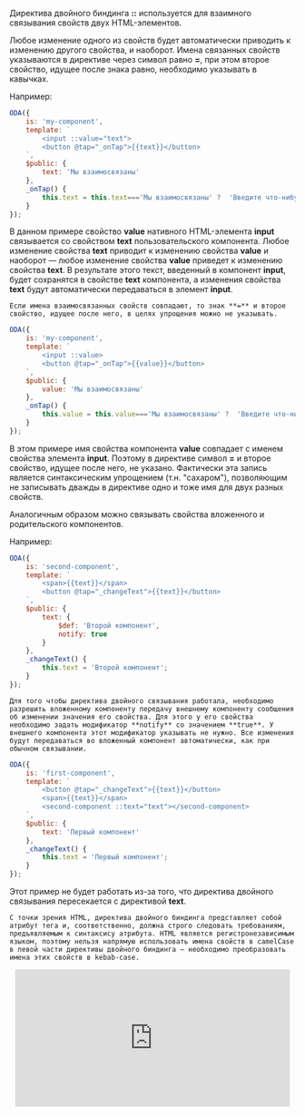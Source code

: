 Директива двойного биндинга **::** используется для взаимного связывания свойств двух HTML-элементов.

Любое изменение одного из свойств будет автоматически приводить к изменению другого свойства, и наоборот. Имена связанных свойств указываются в директиве через символ равно **=**, при этом второе свойство, идущее после знака равно, необходимо указывать в кавычках.

Например:

```javascript _run_edit_[my-component.js]
ODA({
    is: 'my-component',
    template: `
        <input ::value="text">
        <button @tap="_onTap">{{text}}</button>
    `,
    $public: {
        text: 'Мы взаимосвязаны'
    },
    _onTap() {
        this.text = this.text==='Мы взаимосвязаны' ?  'Введите что-нибудь' : 'Мы взаимосвязаны';
    }
});
```

В данном примере свойство **value** нативного HTML-элемента **input** связывается со свойством **text** пользовательского компонента. Любое изменение свойства **text** приводит к изменению свойства **value** и наоборот — любое изменение свойства **value** приведет к изменению свойства **text**. В результате этого текст, введенный в компонент **input**, будет сохранятся в свойстве **text** компонента, а изменения свойства **text** будут автоматически передаваться в элемент **input**.

``` like_md
Если имена взаимосвязанных свойств совпадают, то знак **=** и второе свойство, идущее после него, в целях упрощения можно не указывать.
```

```javascript _run_edit_[my-component.js]
ODA({
    is: 'my-component',
    template: `
        <input ::value>
        <button @tap="_onTap">{{value}}</button>
    `,
    $public: {
        value: 'Мы взаимосвязаны'
    },
    _onTap() {
        this.value = this.value==='Мы взаимосвязаны' ?  'Введите что-нибудь' : 'Мы взаимосвязаны';
    }
});
```

В этом примере имя свойства компонента **value** совпадает с именем свойства элемента **input**.  Поэтому в директиве символ **=** и второе свойство, идущее после него, не указано. Фактически эта запись является синтаксическим упрощением (т.н. "сахаром"), позволяющим не записывать дважды в директиве одно и тоже имя для двух разных свойств.

Аналогичным образом можно связывать свойства вложенного и родительского компонентов.

Например:

```javascript _edit_[second-component.js]
ODA({
    is: 'second-component',
    template: `
        <span>{{text}}</span>
        <button @tap="_changeText">{{text}}</button>
    `,
    $public: {
        text: {
            $def: 'Второй компонент',
            notify: true
        }
    },
    _changeText() {
        this.text = 'Второй компонент';
    }
});
```

``` warning_md
Для того чтобы директива двойного связывания работала, необходимо разрешить вложенному компоненту передачу внешнему компоненту сообщения об изменении значения его свойства. Для этого у его свойства необходимо задать модификатор **notify** со значением **true**. У внешнего компонента этот модификатор указывать не нужно. Все изменения будут передаваться во вложенный компонент автоматически, как при обычном связывании.
```

```javascript _error_run_edit_[first-component.js]_{second-component.js}
ODA({
    is: 'first-component',
    template: `
        <button @tap="_changeText">{{text}}</button>
        <span>{{text}}</span>
        <second-component ::text="text"></second-component>
    `,
    $public: {
        text: 'Первый компонент'
    },
    _changeText() {
        this.text = 'Первый компонент';
    }
});
```

Этот пример не будет работать из-за того, что директива двойного связывания пересекается с директивой **text**.

```warning_md
С точки зрения HTML, директива двойного биндинга представляет собой атрибут тега и, соответственно, должна строго следовать требованиям, предъявляемым к синтаксису атрибута. HTML является регистронезависимым языком, поэтому нельзя напрямую использовать имена свойств в camelCase в левой части директивы двойного биндинга — необходимо преобразовать имена этих свойств в kebab-case.
```

<div style="position:relative;padding-bottom:48%; margin:10px">
    <iframe src="https://www.youtube.com/embed/KVf8phiZZ10?start=0" frameborder="0" allow="accelerometer; autoplay; encrypted-media; gyroscope; picture-in-picture" allowfullscreen
    	style="position:absolute;width:100%;height:100%;"></iframe>
</div>
